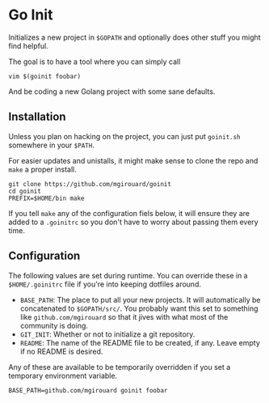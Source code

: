 Go Init
=======

Initializes a new project in `$GOPATH` and optionally does other stuff you
might find helpful.

The goal is to have a tool where you can simply call

    vim $(goinit foobar)

And be coding a new Golang project with some sane defaults.

Installation
------------

Unless you plan on hacking on the project, you can just put `goinit.sh`
somewhere in your `$PATH`.

For easier updates and unistalls, it might make sense to clone the repo and 
`make` a proper install.

    git clone https://github.com/mgirouard/goinit
    cd goinit
    PREFIX=$HOME/bin make

If you tell `make` any of the configuration fiels below, it will ensure they
are added to a `.goinitrc` so you don't have to worry about passing them every
time.

Configuration
-------------

The following values are set during runtime. You can override these in a 
`$HOME/.goinitrc` file if you're into keeping dotfiles around.

* `BASE_PATH`: The place to put all your new projects. It will automatically be
  concatenated to `$GOPATH/src/`. You probably want this set to something like
  `github.com/mgirouard` so that it jives with what most of the community is
  doing.
* `GIT_INIT`: Whether or not to initialize a git repository.
* `README`: The name of the README file to be created, if any. Leave empty if
  no README is desired.

Any of these are available to be temporarily overridden if you set a temporary
environment variable.

    BASE_PATH=github.com/mgirouard goinit foobar
